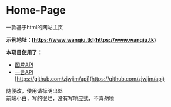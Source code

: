 # Home-Page
一款基于html的网站主页
<br>


**示例地址：[https://www.wanqiu.tk](https://www.wanqiu.tk)**

**本项目使用了：**
* [图片API](https://blog.wanqiu.tk/2022/10/03/tu-pian-api/)
* [一言API](https://blog.wanqiu.tk/2022/05/12/yi-yan-api/) <br>
[https://github.com/zjwjim/api](https://github.com/zjwjim/api)

随便改，使用请标明出处 <br>
前端小白，写的很烂，没有写响应式，不喜勿喷